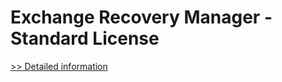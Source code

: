 # Exchange Recovery Manager - Standard License
[>> Detailed information](https://secure.shareit.com/shareit/product.html?productid=300810700&affiliateid=200057808)